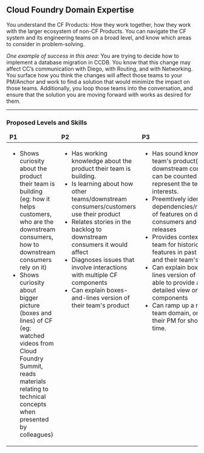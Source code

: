 <!--- This file was GENERATED.  Do not edit it directly.  Instead, edit the corresponding YAML file --->
## Cloud Foundry Domain Expertise

You understand the CF Products: How they work together, how they work with the larger ecosystem of non-CF Products. You can navigate the CF system and its engineering teams on a broad level, and know which areas to consider in problem-solving.

*One example of success in this area*: You are trying to decide how to implement a database migration in CCDB. You know that this change may affect CC’s communication with Diego, with Routing, and with Networking. You surface how you think the changes will affect those teams to your PM/Anchor and work to find a solution that would minimize the impact on those teams. Additionally, you loop those teams into the conversation, and ensure that the solution you are moving forward with works as desired for them.


---
### Proposed Levels and Skills

<table>
<tbody>

<thead>
<td><strong>P1</strong></td>
<td><strong>P2</strong></td>
<td><strong>P3</strong></td>
<td><strong>P4</strong></td>
<td><strong>P5</strong></td>

</thead>

<tr>

<!-- P1 -->
<td valign="top"><ul>
  <li>Shows curiosity about the product their team is building (eg: how it helps customers, who are the downstream consumers, how to downstream consumers rely on it)</li>

  <li>Shows curiosity about bigger picture (boxes and lines) of CF (eg: watched videos from Cloud Foundry Summit, reads materials relating to technical concepts when presented by colleagues)</li>
</ul></td>

<!-- P2 -->
<td valign="top"><ul>
  <li>Has working knowledge about the product their team is building.</li>

  <li>Is learning about how other teams/downstream consumers/customers use their product</li>

  <li>Relates stories in the backlog to downstream consumers it would affect</li>

  <li>Diagnoses issues that involve interactions with multiple CF components</li>

  <li>Can explain boxes-and-lines version of their team's product</li>
</ul></td>

<!-- P3 -->
<td valign="top"><ul>
  <li>Has sound knowledge of the team's product(s) and its downstream consumers, and can be counted upon to represent the team's interests.</li>

  <li>Preemtively identifies dependencies/repercussions of features on downstream consumers and past releases</li>

  <li>Provides context on their team for historical decisions, features in past releases, and their team's domain</li>

  <li>Can explain boxes-and-lines version of CF and is able to provide a more detailed view on CF components</li>

  <li>Can ramp up a new PM on team domain, or fill in for their PM for short periods of time.</li>
</ul></td>

<!-- P4 -->
<td valign="top"><ul>
  <li>Has working knowledge of an area of CF (eg: the BOSH ecosystem, the Platform, Logging and Metrics)</li>

  <li>Preemptively identifies dependencies/repercussions of an epic to all consumers within a domain area; can suggest changes to required components to resolve it</li>

  <li>Teaches Pivots on their team about a particular CF domain area</li>

  <li>Leverages their knowledge of related domain concepts to better the product</li>

  <li>Can explain how a CF domain area has evolved over time (including familiarity with features in past releases)</li>
</ul></td>

<!-- P5 -->
<td valign="top"><ul>
  <li>Takes measures to dissipate their CF domain knowledge with a goal of empowering their team</li>
</ul></td>

</tr>
</tbody></table>
